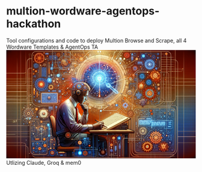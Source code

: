 # multion-wordware-agentops-hackathon
Tool configurations and code to deploy Multion Browse and Scrape, all 4 Wordware Templates &amp; AgentOps TA
<img src="banner.png" alt="Hackathon" width="600">
Utlizing Claude, Groq & mem0

